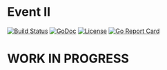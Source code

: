 # Event II

[![Build Status](https://travis-ci.com/xyproto/event2.svg?branch=master)](https://travis-ci.com/xyproto/event2) [![GoDoc](https://godoc.org/github.com/xyproto/event2?status.svg)](https://godoc.org/github.com/xyproto/event2) [![License](https://img.shields.io/badge/license-MIT-green.svg?style=flat)](https://raw.githubusercontent.com/xyproto/event2/master/LICENSE) [![Go Report Card](https://goreportcard.com/badge/github.com/xyproto/event2)](https://goreportcard.com/report/github.com/xyproto/event2)

# WORK IN PROGRESS
